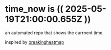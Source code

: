 # time_now is (( 2025-05-19T21:00:00.655Z ))

an automated repo that shows the currnent time

inspired by [breakingheatmap](https://github.com/breakingheatmap/breakingheatmap)